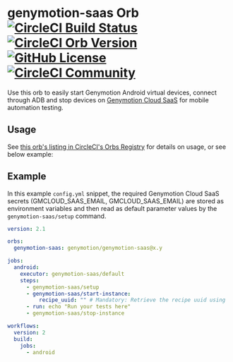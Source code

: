 # genymotion-saas Orb [![CircleCI Build Status](https://circleci.com/gh/Genymobile/genymotion-saas-orb.svg?style=shield "CircleCI Build Status")](https://circleci.com/gh/Genymobile/genymotion-saas-orb) [![CircleCI Orb Version](https://img.shields.io/badge/endpoint.svg?url=https://badges.circleci.io/orb/genymotion/genymotion-saas)](https://circleci.com/orbs/registry/orb/genymotion/genymotion-saas) [![GitHub License](https://img.shields.io/badge/license-MIT-lightgrey.svg)](https://raw.githubusercontent.com/Genymobile/genymotion-saas-orb/master/LICENSE) [![CircleCI Community](https://img.shields.io/badge/community-CircleCI%20Discuss-343434.svg)](https://discuss.circleci.com/c/ecosystem/orbs)

Use this orb to easily start Genymotion Android virtual devices, connect through ADB and stop devices on [Genymotion Cloud SaaS](https://cloud.geny.io) for mobile automation testing.

## Usage

See [this orb's listing in CircleCI's Orbs Registry](https://circleci.com/orbs/registry/orb/genymotion/genymotion-saas) for details on usage, or see below example:

## Example

In this example `config.yml` snippet, the required Genymotion Cloud SaaS secrets (GMCLOUD_SAAS_EMAIL, GMCLOUD_SAAS_EMAIL) are stored as environment variables and then read as default parameter values by the `genymotion-saas/setup` command.

```yaml
version: 2.1

orbs:
  genymotion-saas: genymotion/genymotion-saas@x.y

jobs:
  android:
    executor: genymotion-saas/default
    steps:
      - genymotion-saas/setup
      - genymotion-saas/start-instance:
          recipe_uuid: "" # Mandatory: Retrieve the recipe uuid using 'gmsaas recipes list' command line or check https://support.genymotion.com/hc/en-us/articles/360007473658-Supported-Android-devices-templates-for-Genymotion-Cloud-SaaS for a comprehensive list of all currently available recipes UUIDs.
      - run: echo "Run your tests here"
      - genymotion-saas/stop-instance

workflows:
  version: 2
  build:
    jobs:
      - android
```
